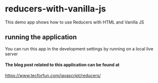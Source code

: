 # reducers-with-vanilla-js
This demo app shows how to use Reducers with HTML and Vanilla JS

## running the application
You can run this app in the development settings by running on a local live server 

#### The blog post related to this application can be found at
https://www.tecforfun.com/javascript/reducers/
